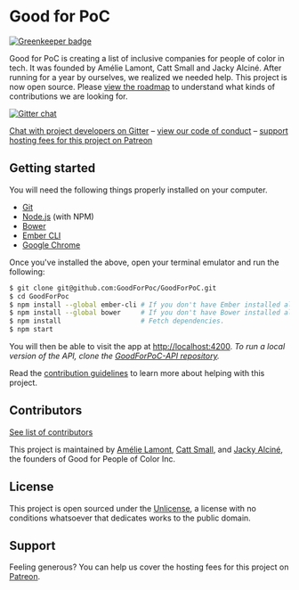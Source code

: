 # Good for PoC

[![Greenkeeper badge](https://badges.greenkeeper.io/GoodForPoC/GoodForPoC.svg)](https://greenkeeper.io/)

Good for PoC is creating a list of inclusive companies for people of color in tech. It was founded by Amélie Lamont, Catt Small and Jacky Alciné. After running for a year by ourselves, we realized we needed help. This project is now open source. Please [view the roadmap](https://github.com/GoodForPoC/GoodForPoC/projects/1) to understand what kinds of contributions we are looking for.

[![Gitter chat](https://badges.gitter.im/gitterHQ/gitter.png)](https://gitter.im/GoodForPoC/Contributors)

[Chat with project developers on Gitter](https://gitter.im/GoodForPoC/Contributors) – [view our code of conduct](https://github.com/GoodForPoC/GoodForPoC/blob/master/docs/CODE_OF_CONDUCT.md) – [support hosting fees for this project on Patreon](https://www.patreon.com/goodforpoc)

## Getting started
You will need the following things properly installed on your computer.

- [Git](https://git-scm.com/)
- [Node.js](https://nodejs.org/) (with NPM)
- [Bower](https://bower.io)
- [Ember CLI](https://ember-cli.com/)
- [Google Chrome](https://google.com/chrome/)

Once you've installed the above, open your terminal emulator and run the following:

```sh
$ git clone git@github.com:GoodForPoc/GoodForPoC.git
$ cd GoodForPoc
$ npm install --global ember-cli # If you don't have Ember installed already.
$ npm install --global bower     # If you don't have Bower installed already.
$ npm install                    # Fetch dependencies.
$ npm start
```

You will then be able to visit the app at <http://localhost:4200>. *To run a local version of the API, clone the [GoodForPoC-API repository](https://github.com/GoodForPoC/GoodForPoC-API).*

Read the [contribution guidelines](https://github.com/GoodForPoC/GoodForPoC/blob/master/docs/CONTRIBUTING.md) to learn more about helping with this project.

## Contributors
[See list of contributors](https://github.com/GoodForPoC/GoodForPoC/graphs/contributors)

This project is maintained by [Amélie Lamont](https://github.com/almnt), [Catt Small](https://github.com/cattsmall), and [Jacky Alciné](https://github.com/jalcine), the founders of Good for People of Color Inc.

## License
This project is open sourced under the [Unlicense](https://github.com/GoodForPoC/GoodForPoC/blob/master/LICENSE), a license with no conditions whatsoever that dedicates works to the public domain.

## Support
Feeling generous? You can help us cover the hosting fees for this project on [Patreon](https://www.patreon.com/goodforpoc).

